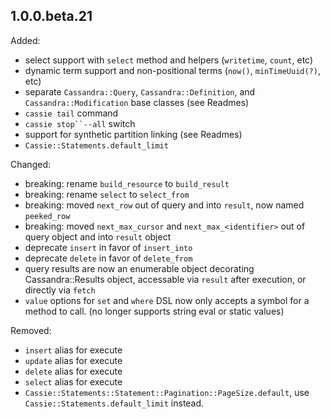 ## 1.0.0.beta.21

Added:
  - select support with `select` method and helpers (`writetime`, `count`, etc)
  - dynamic term support and non-positional terms (`now()`, `minTimeUuid(?)`, etc)
  - separate `Cassandra::Query`, `Cassandra::Definition`, and `Cassandra::Modification` base classes (see Readmes)
  - `cassie tail` command
  - `cassie stop``--all` switch
  - support for synthetic partition linking (see Readmes)
  - `Cassie::Statements.default_limit`

Changed:
  - breaking: rename `build_resource` to `build_result`
  - breaking: rename `select` to `select_from`
  - breaking: moved `next_row` out of query and into `result`, now named `peeked_row`
  - breaking: moved `next_max_cursor` and `next_max_<identifier>` out of query object and into `result` object
  - deprecate `insert` in favor of `insert_into`
  - deprecate `delete` in favor of `delete_from`
  - query results are now an enumerable object decorating Cassandra::Results object, accessable via `result` after execution, or directly via `fetch`
  - `value` options for `set` and `where` DSL now only accepts a symbol for a method to call. (no longer supports string eval or static values)

Removed:
  - `insert` alias for execute
  - `update` alias for execute
  - `delete` alias for execute
  - `select` alias for execute
  - `Cassie::Statements::Statement::Pagination::PageSize.default`, use `Cassie::Statements.default_limit` instead.